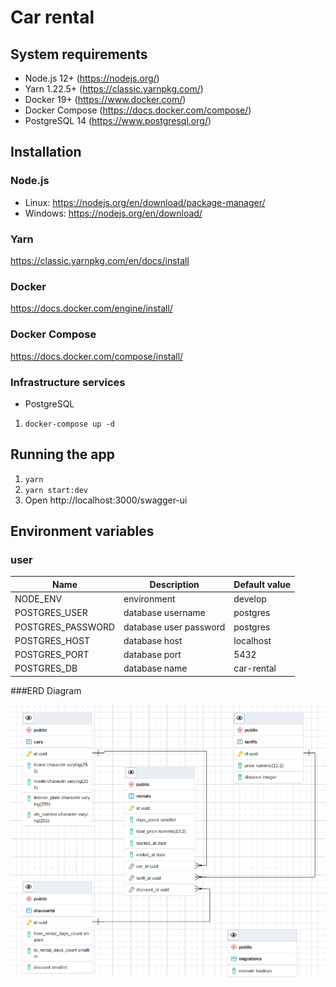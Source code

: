 # Car rental

## System requirements

- Node.js 12+ (https://nodejs.org/)
- Yarn 1.22.5+ (https://classic.yarnpkg.com/)
- Docker 19+ (https://www.docker.com/)
- Docker Compose (https://docs.docker.com/compose/)
- PostgreSQL 14 (https://www.postgresql.org/)


## Installation

### Node.js

- Linux: https://nodejs.org/en/download/package-manager/
- Windows: https://nodejs.org/en/download/

### Yarn

https://classic.yarnpkg.com/en/docs/install

### Docker

https://docs.docker.com/engine/install/

### Docker Compose

https://docs.docker.com/compose/install/

### Infrastructure services

- PostgreSQL

1. `docker-compose up -d`

## Running the app

1. `yarn`
1. `yarn start:dev`
1. Open http://localhost:3000/swagger-ui

## Environment variables

### user
| Name              | Description            | Default value |
|-------------------|------------------------|---------------|
| NODE_ENV          | environment            | develop       |
| POSTGRES_USER     | database username      | postgres      |
| POSTGRES_PASSWORD | database user password | postgres      |
| POSTGRES_HOST     | database host          | localhost     |
| POSTGRES_PORT     | database port          | 5432          |
| POSTGRES_DB       | database name          | car-rental    |

###ERD Diagram

![ERD](./static/image.png)
